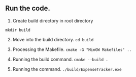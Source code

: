 ## Run the code.

1. Create build directory in root directory

`mkdir build`

2. Move into the build directory.
`cd build`

3. Processing the Makefile.
`cmake -G "MinGW Makefiles" ..`

4. Running the build command.
`cmake --build .`

5. Running the command.
`./build/ExpenseTracker.exe`
